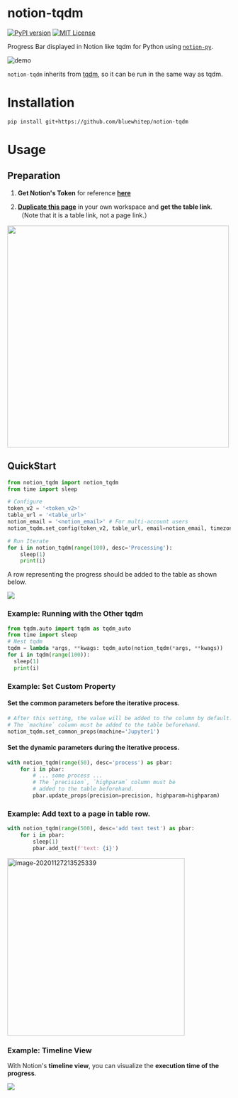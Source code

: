 # notion-tqdm

[![PyPI version](https://badge.fury.io/py/notion-tqdm.svg)](https://badge.fury.io/py/notion-tqdm) [![MIT License](http://img.shields.io/badge/license-MIT-blue.svg?style=flat)](LICENSE)

Progress Bar displayed in Notion like tqdm for Python using [`notion-py`](https://github.com/jamalex/notion-py).

![demo](https://user-images.githubusercontent.com/17490886/100184781-97ae2580-2f25-11eb-9700-2d9c5ce95592.gif)

 `notion-tqdm` inherits from [tqdm](https://github.com/tqdm/tqdm), so it can be run in the same way as tqdm.



# Installation

```
pip install git+https://github.com/bluewhitep/notion-tqdm
```



# Usage

## Preparation

1. **Get Notion's Token** for reference **[here](https://www.notion.so/How-to-get-your-token-d7a3421b851f406380fb9ff429cd5d47)**

2.  [**Duplicate this page**](https://www.notion.so/syunyo/notion-tqdm-template-7d2d53595e774c9eb7a020e00fd81fab) in your own workspace and **get the table link**.
    （Note that it is a table link, not a page link.）

<img src="https://user-images.githubusercontent.com/17490886/100450226-9f71f380-30f8-11eb-97c5-2538d99d4a5b.png" width='500px' />



## QuickStart

```python
from notion_tqdm import notion_tqdm
from time import sleep

# Configure
token_v2 = '<token_v2>'
table_url = '<table_url>'
notion_email = '<notion_email>' # For multi-account users
notion_tqdm.set_config(token_v2, table_url, email=notion_email, timezone='Asia/Tokyo')

# Run Iterate
for i in notion_tqdm(range(100), desc='Processing'):
    sleep(1)
    print(i)
```

A row representing the progress should be added to the table as shown below.

![](https://user-images.githubusercontent.com/17490886/100450225-9ed95d00-30f8-11eb-8932-19c4d9a1e955.png)



### Example: Running with the Other tqdm

```python
from tqdm.auto import tqdm as tqdm_auto
from time import sleep
# Nest tqdm
tqdm = lambda *args, **kwags: tqdm_auto(notion_tqdm(*args, **kwags))
for i in tqdm(range(100)):
  sleep(1)
  print(i)
```



### Example: Set Custom Property

#### Set the common parameters before the iterative process.

```python
# After this setting, the value will be added to the column by default.
# The `machine` column must be added to the table beforehand.
notion_tqdm.set_common_props(machine='Jupyter1')
```

#### Set the dynamic parameters during the iterative process.

```python
with notion_tqdm(range(50), desc='process') as pbar:
    for i in pbar:
        # ... some process ...
        # The `precision`, `highparam` column must be 
        # added to the table beforehand.
        pbar.update_props(precision=precision, highparam=highparam)
```



### Example: Add text to a page in table row.

```python
with notion_tqdm(range(500), desc='add text test') as pbar:
    for i in pbar:
        sleep(1)
        pbar.add_text(f'text: {i}')
```

<img src="https://tva1.sinaimg.cn/large/0081Kckwgy1gl40e5odp3j30a40cw0t6.jpg" alt="image-20201127213525339" height=400 />



### Example: Timeline View

With Notion's **timeline view**, you can visualize the **execution time of the progress**.

![](https://user-images.githubusercontent.com/17490886/100450217-9c770300-30f8-11eb-8b8a-241fc622d700.png)

